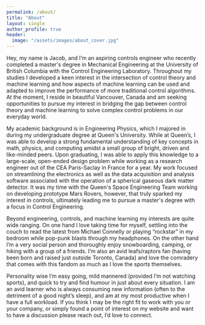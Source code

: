 ```yaml
---
permalink: /about/
title: "About"
layout: single
author_profile: true
header:
  image: "/assets/images/about_cover.jpg"
---
```

Hey, my name is Jacob, and I’m an aspiring controls engineer who recently completed a master's degree in Mechanical Engineering at the University of British Columbia with the Control Engineering Laboratory. Throughout my studies I developed a keen interest in the intersection of control theory and machine learning and how aspects of machine learning can be used and adapted to improve the performance of more traditional control algorithms. At the moment, I reside in beautiful Vancouver, Canada and am seeking opportunities to pursue my interest in bridging the gap between control theory and machine learning to solve complex control problems in our everyday world.

My academic background is in Engineering Physics, which I majored in during my undergraduate degree at Queen's University.  While at Queen’s, I was able to develop a strong fundamental understanding of key concepts in math, physics, and computing amidst a small group of bright, driven and like-minded peers. Upon graduating, I was able to apply this knowledge to a large-scale, open-ended design problem while working as a research engineer out of the CEA Paris-Saclay in France for a year. My work focused on streamlining the electronics as well as the data acquisition and analysis software associated with the operation of a spherical gaseous dark matter detector. It was my time with the Queen's Space Engineering Team working on developing prototype Mars Rovers, however, that truly sparked my interest in controls, ultimately leading me to pursue a master's degree with a focus in Control Engineering.

Beyond engineering, controls, and machine learning my interests are quite wide ranging. On one hand I love taking time for myself, settling into the couch to read the latest from Michael Connelly or playing “rockstar” in my bedroom while pop-punk blasts through my headphones. On the other hand I’m a very social person and thoroughly enjoy snowboarding, camping, or hiking with a group of a friends. I’m also an avid leafs/raptors fan (having been born and raised just outside Toronto, Canada) and love the comradery that comes with this fandom as much as I love the sports themselves.

Personality wise I’m easy going, mild mannered (provided I’m not watching sports), and quick to try and find humour in just about every situation. I am an avid learner who is always consuming new information (often to the detriment of a good night’s sleep), and am at my most productive when I have a full workload. If you think I may be the right fit to work with you or your company, or simply found a point of interest on my website and want to have a discussion please reach out, I’d love to connect. 
